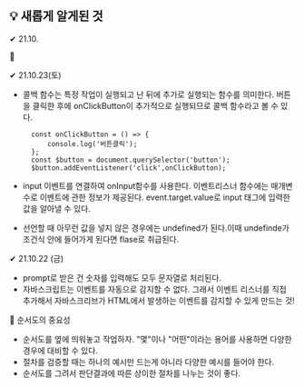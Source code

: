 ## 💡 새롭게 알게된 것


✔ 21.10.

💭 


✔ 21.10.23(토)
- 콜백 함수는 특정 작업이 실행되고 난 뒤에 추가로 실행되는 함수를 의미한다.
버튼을 클릭한 후에 onClickButton이 추가적으로 실행되므로 콜백 함수라고 볼 수 있다.

        const onClickButton = () => {
            console.log('버튼클릭');
        };
        const $button = document.querySelector('button');
        $button.addEventListener('click',onClickButton);

- input 이벤트를 연결하여 onInput함수를 사용한다. 이벤트리스너 함수에는 매개변수로 이벤트에 관한 정보가 제공된다. event.target.value로 input 태그에 입력한 값을 알아낼 수 있다. 

- 선언할 때 아무런 값을 넣지 않은 경우에는 undefined가 된다.이때 undefinde가 조건식 안에 들어가게 된다면 flase로 취급된다.




✔ 21.10.22 (금)
- prompt로 받은 건 숫자를 입력해도 모두 문자열로 처리된다.
- 자바스크립트는 이벤트를 자동으로 감지할 수 없다.
    그래서 이벤트 리스너를 직접 추가해서 자바스크리브가 HTML에서 발생하는 이벤트를 감지할 수 있게 만드는 것!

💭 순서도의 중요성    
- 순서도를 옆에 띄워놓고 작업하자. "몇"이나 "어떤"이라는 용어를 사용하면 다양한 경우에 대비할 수 있다.
- 절차를 검증할 때는 하나의 예시만 드는게 아니라 다양한 예시를 들어야 한다.
- 순서도를 그려서 판단결과에 따른 상이한 절차를 나누는 것이 좋다.
